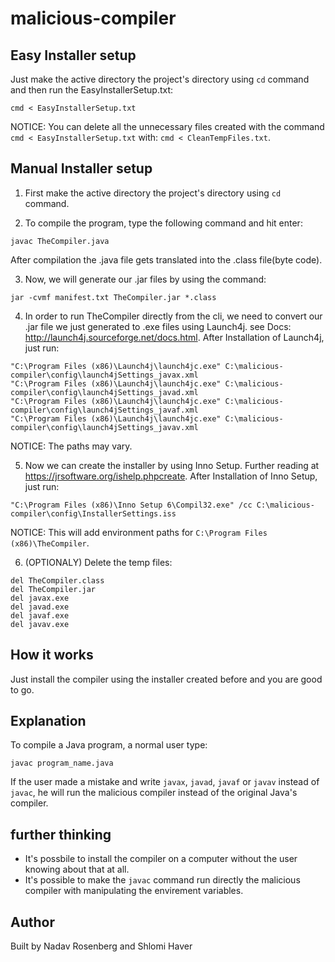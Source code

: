 # malicious-compiler
## Easy Installer setup
Just make the active directory the project's directory using `cd` command and then run the EasyInstallerSetup.txt:
```
cmd < EasyInstallerSetup.txt
```
NOTICE: You can delete all the unnecessary files created with the command `cmd < EasyInstallerSetup.txt` with: `cmd < CleanTempFiles.txt`.

## Manual Installer setup
1. First make the active directory the project's directory using `cd` command.

2. To compile the program, type the following command and hit enter: 
```
javac TheCompiler.java
```
After compilation the .java file gets translated into the .class file(byte code).

3. Now, we will generate our .jar files by using the command:
```
jar -cvmf manifest.txt TheCompiler.jar *.class
```

4. In order to run TheCompiler directly from the cli, we need to convert our .jar file we just generated to .exe files using Launch4j. see Docs: http://launch4j.sourceforge.net/docs.html. After Installation of Launch4j, just run:
```
"C:\Program Files (x86)\Launch4j\launch4jc.exe" C:\malicious-compiler\config\launch4jSettings_javax.xml
"C:\Program Files (x86)\Launch4j\launch4jc.exe" C:\malicious-compiler\config\launch4jSettings_javad.xml
"C:\Program Files (x86)\Launch4j\launch4jc.exe" C:\malicious-compiler\config\launch4jSettings_javaf.xml
"C:\Program Files (x86)\Launch4j\launch4jc.exe" C:\malicious-compiler\config\launch4jSettings_javav.xml
```
NOTICE: The paths may vary.

5. Now we can create the installer by using Inno Setup. Further reading at https://jrsoftware.org/ishelp.phpcreate. After Installation of Inno Setup, just run:
```
"C:\Program Files (x86)\Inno Setup 6\Compil32.exe" /cc C:\malicious-compiler\config\InstallerSettings.iss
```
NOTICE: This will add environment paths for `C:\Program Files (x86)\TheCompiler`.

6. (OPTIONALY) Delete the temp files:
```
del TheCompiler.class
del TheCompiler.jar
del javax.exe
del javad.exe
del javaf.exe
del javav.exe
```


## How it works
Just install the compiler using the installer created before and you are good to go.


## Explanation
To compile a Java program, a normal user type:
```
javac program_name.java
```
If the user made a mistake and write `javax`, `javad`, `javaf` or `javav` instead of `javac`, he will run the malicious compiler instead of the original Java's compiler.


## further thinking
* It's possbile to install the compiler on a computer without the user knowing about that at all.
* It's possible to make the `javac` command run directly the malicious compiler with manipulating the envirement variables. 

## Author
Built by Nadav Rosenberg and Shlomi Haver
